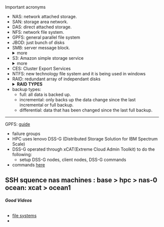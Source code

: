 Important acronyms 
- NAS: network attached storage.
- SAN: storage area network.
- DAS: direct attached storage. 
- NFS: network file system.
- GPFS: general parallel file system
- JBOD: just bunch of disks
- SMB: server message block. <details><summary>more</summary>is a client-server interaction protocol where clients request a file, and the server provides it to the client. It is now a  Windows-based network that gives users to create, modify and delete the shared files, folders, printers within the network.</details>
- S3: Amazon simple storage service <details><summary>more</summary>i(is an object storage service offering industry-leading scalability, data availability, security, and performance.</details>
- CES: Cluster Export Services
- NTFS: new technology file system and it is being used in windows 
- RAID: redundant array of independant disks
       <details><summary>**RAID TYPES**</summary>
    - RAID 0: striping just spread into two seperate disks
    - RAID 1: mirroring & duplicating data into 2 disks
    - RAID 5: striping with parity (3 or more disks) if we have 4 disks you can only use 3 disks and 1 will be for parity only.can handle single disk failure.r
    - RAID 6: parity is spread twice in all disks. should be able to handle double disks failure.
    - RAID 10 (0+1): 0 for striping data and 1 for duplicating it (only 50% of actual storage).
    - more is [here](https://www.youtube.com/watch?v=U-OCdTeZLac) and [here](https://www.youtube.com/watch?v=UuUgfCvt9-Q).
    - 5 vs 6: both have the same read speed however the write speed is lower in RAID 6 since it has to write 2 parities across all the disks.</details>
    - backup types:
      - full: all data is backed up.
      - incremental: only backs up the data change since the last incremental or full backup.
      - differential: data that has been changed since the last full backup.
---
GPFS: [guide](https://www.ibm.com/docs/en/gpfs/4.1.0.4?topic=SSFKCN_4.1.0.4/gpfs4104_content.html)
- failure groups
- HPC uses lenovo DSS-G (Distributed Storage Solution for IBM Spectrum Scale)
- DSS-G operated through xCAT(Extreme Cloud Admin Toolkit) to do the following:
   - setup DSS-G nodes, client nodes, DSS-G commands
- commands [here](https://www.ibm.com/docs/en/gpfs/4.1.0.4?topic=reference-gpfs-commands)


SSH squence
nas machines : base > hpc > nas-0
ocean: xcat > ocean1 
---
###### **Good Videos**
   - [file systems](https://www.youtube.com/watch?v=KN8YgJnShPM)
   -
